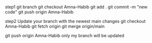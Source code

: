 step1 
git branch
git checkout Amna-Habib
git add .
git commit -m "new code"
git push origin Amna-Habib

step2  Update your branch with the newest main changes
git checkout Amna-Habib
git fetch origin
git merge origin/main

git push origin Amna-Habib  only my branch will be updated







   
